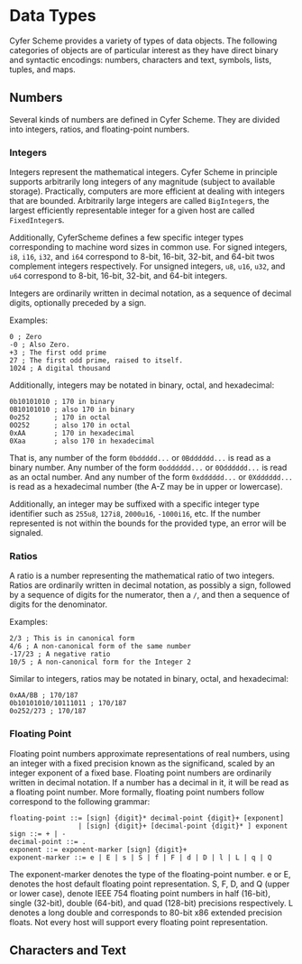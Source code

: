 # Data Types

Cyfer Scheme provides a variety of types of data objects. The following categories of objects are of particular interest as they have direct binary and syntactic encodings: numbers, characters and text, symbols, lists, tuples, and maps.

## Numbers

Several kinds of numbers are defined in Cyfer Scheme. They are divided into integers, ratios, and floating-point numbers.

### Integers

Integers represent the mathematical integers. Cyfer Scheme in principle supports arbitrarily long integers of any magnitude (subject to available storage). Practically, computers are more efficient at dealing with integers that are bounded. Arbitrarily large integers are called `BigInteger`s, the largest efficiently representable integer for a given host are called `FixedInteger`s.

Additionally, CyferScheme defines a few specific integer types corresponding to machine word sizes in common use. For signed integers, `i8`, `i16`, `i32`, and `i64` correspond to 8-bit, 16-bit, 32-bit, and 64-bit twos complement integers respectively. For unsigned integers, `u8`, `u16`, `u32`, and `u64` correspond to 8-bit, 16-bit, 32-bit, and 64-bit integers.

Integers are ordinarily written in decimal notation, as a sequence of decimal digits, optionally preceded by a sign.

Examples:
```
0 ; Zero
-0 ; Also Zero.
+3 ; The first odd prime
27 ; The first odd prime, raised to itself.
1024 ; A digital thousand
```

Additionally, integers may be notated in binary, octal, and hexadecimal:
```
0b10101010 ; 170 in binary
0B10101010 ; also 170 in binary
0o252      ; 170 in octal
0O252      ; also 170 in octal
0xAA       ; 170 in hexadecimal
0Xaa       ; also 170 in hexadecimal
```

That is, any number of the form `0bddddd...` or `0Bdddddd...` is read as a binary number. Any number of the form `0odddddd...` or `0Odddddd...` is read as an octal number. And any number of the form `0xdddddd...` or `0Xdddddd...` is read as a hexadecimal number (the A-Z may be in upper or lowercase).

Additionally, an integer may be suffixed with a specific integer type identifier such as `255u8`, `127i8`, `2000u16`, `-1000i16`, etc. If the number represented is not within the bounds for the provided type, an error will be signaled.

### Ratios

A ratio is a number representing the mathematical ratio of two integers. Ratios are ordinarily written in decimal notation, as possibly a sign, followed by a sequence of digits for the numerator, then a `/`, and then a sequence of digits for the denominator.

Examples:
```
2/3 ; This is in canonical form
4/6 ; A non-canonical form of the same number
-17/23 ; A negative ratio
10/5 ; A non-canonical form for the Integer 2
```

Similar to integers, ratios may be notated in binary, octal, and hexadecimal:
```
0xAA/BB ; 170/187
0b10101010/10111011 ; 170/187
0o252/273 ; 170/187
```

### Floating Point

Floating point numbers approximate representations of real numbers, using an integer with a fixed precision known as the significand, scaled by an integer exponent of a fixed base. Floating point numbers are ordinarily written in decimal notation. If a number has a decimal in it, it will be read as a floating point number. More formally, floating point numbers follow correspond to the following grammar:
```
floating-point ::= [sign] {digit}* decimal-point {digit}+ [exponent]
                 | [sign] {digit}+ [decimal-point {digit}* ] exponent
sign ::= + | -
decimal-point ::= .
exponent ::= exponent-marker [sign] {digit}+
exponent-marker ::= e | E | s | S | f | F | d | D | l | L | q | Q
```

The exponent-marker denotes the type of the floating-point number. e or E, denotes the host default floating point representation. S, F, D, and Q (upper or lower case), denote IEEE 754 floating point numbers in half (16-bit), single (32-bit), double (64-bit), and quad (128-bit) precisions respectively. L denotes a long double and corresponds to 80-bit x86 extended precision floats. Not every host will support every floating point representation.

## Characters and Text


